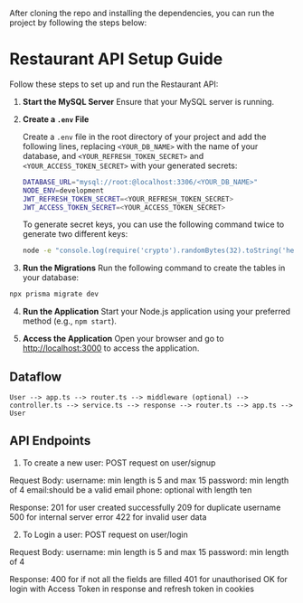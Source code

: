 After cloning the repo and installing the dependencies, you can run the project by following the steps below:

# Restaurant API Setup Guide

Follow these steps to set up and run the Restaurant API:

1. **Start the MySQL Server**
   Ensure that your MySQL server is running.

2. **Create a `.env` File**

   Create a `.env` file in the root directory of your project and add the following lines, replacing `<YOUR_DB_NAME>` with the name of your database, and `<YOUR_REFRESH_TOKEN_SECRET>` and `<YOUR_ACCESS_TOKEN_SECRET>` with your generated secrets:

   ```bash
   DATABASE_URL="mysql://root:@localhost:3306/<YOUR_DB_NAME>"
   NODE_ENV=development
   JWT_REFRESH_TOKEN_SECRET=<YOUR_REFRESH_TOKEN_SECRET>
   JWT_ACCESS_TOKEN_SECRET=<YOUR_ACCESS_TOKEN_SECRET>
   ```

   To generate secret keys, you can use the following command twice to generate two different keys:

   ```bash
   node -e "console.log(require('crypto').randomBytes(32).toString('hex'))"
   ```

3. **Run the Migrations**
   Run the following command to create the tables in your database:

```bash
npx prisma migrate dev
```

4. **Run the Application**
   Start your Node.js application using your preferred method (e.g., `npm start`).

5. **Access the Application**
   Open your browser and go to [http://localhost:3000](http://localhost:3000) to access the application.

## Dataflow

```
User --> app.ts --> router.ts --> middleware (optional) --> controller.ts --> service.ts --> response --> router.ts --> app.ts --> User
```

## API Endpoints

1. To create a new user:
   POST request on user/signup

Request Body:
username: min length is 5 and max 15
password: min length of 4
email:should be a valid email
phone: optional with length ten

Response:
201 for user created successfully
209 for duplicate username
500 for internal server error
422 for invalid user data

2. To Login a user:
   POST request on user/login

Request Body:
username: min length is 5 and max 15
password: min length of 4

Response:
400 for if not all the fields are filled
401 for unauthorised
OK for login with Access Token in response and refresh token in cookies
